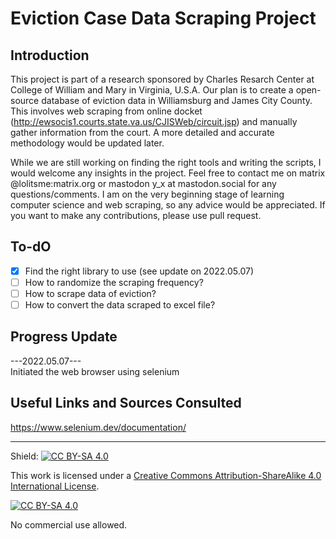 # Eviction Case Data Scraping Project

## Introduction 
This project is part of a research sponsored by Charles Resarch Center at College of William and Mary in Virginia, U.S.A. Our plan is to create a open-source database of eviction data in Williamsburg and James City County. This involves web scraping from online docket (http://ewsocis1.courts.state.va.us/CJISWeb/circuit.jsp) and manually gather information from the court. A more detailed and accurate methodology would be updated later.

While we are still working on finding the right tools and writing the scripts, I would welcome any insights in the project. Feel free to contact me on matrix @lolitsme:matrix.org or mastodon y_x at mastodon.social  for any questions/comments. I am on the very beginning stage of learning computer science and web scraping, so any advice would be appreciated. If you want to make any contributions, please use pull request. 

## To-dO

- [x] Find the right library to use (see update on 2022.05.07)
- [ ] How to randomize the scraping frequency? 
- [ ] How to scrape data of eviction?
- [ ] How to convert the data scraped to excel file?

## Progress Update

---2022.05.07---  
Initiated the web browser using selenium  

## Useful Links and Sources Consulted
https://www.selenium.dev/documentation/


---

Shield: [![CC BY-SA 4.0][cc-by-sa-shield]][cc-by-sa]

This work is licensed under a
[Creative Commons Attribution-ShareAlike 4.0 International License][cc-by-sa].

[![CC BY-SA 4.0][cc-by-sa-image]][cc-by-sa]

[cc-by-sa]: http://creativecommons.org/licenses/by-sa/4.0/
[cc-by-sa-image]: https://licensebuttons.net/l/by-sa/4.0/88x31.png
[cc-by-sa-shield]: https://img.shields.io/badge/License-CC%20BY--SA%204.0-lightgrey.svg


No commercial use allowed. 
